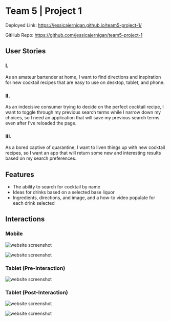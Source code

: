 # Team 5 | Project 1

Deployed Link:
https://jessicajernigan.github.io/team5-project-1/

GitHub Repo:
https://github.com/jessicajernigan/team5-project-1


## User Stories

### I.
As an amateur bartender at home, I want to find directions and inspiration for new cocktail recipes that are easy to use on desktop, tablet, and phone. 

### II. 
As an indecisive consumer trying to decide on the perfect cocktail recipe, I want to toggle through my previous search terms while I narrow down my choices, so I need an application that will save my previous search terms even after I’ve reloaded the page.

### III. 
As a bored captive of quarantine, I want to liven things up with new cocktail recipes, so I want an app that will return some new and interesting results based on my search preferences. 

## Features
* The ability to search for cocktail by name
* Ideas for drinks based on a selected base liquor
* Ingredients, directions, and image, and a how-to video populate for each drink selected



## Interactions

### Mobile
![website screenshot](./assets/images/mobile.png)

![website screenshot](./assets/images/full-mobile-screenshot.png)

### Tablet (Pre-Interaction)
![website screenshot](./assets/images/tablet-preinteraction.png)


### Tablet (Post-Interaction)
![website screenshot](./assets/images/tablet-post-interaction.png)


![website screenshot](./assets/images/tablet-post-interaction2.png)





<!-- Pic here of mobile website -->
